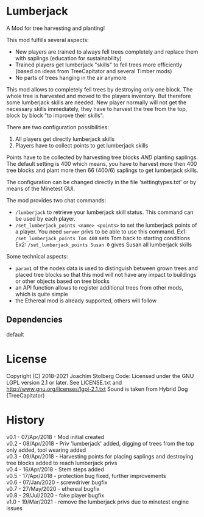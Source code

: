# Lumberjack

A Mod for tree harvesting and planting!

This mod fulfills several aspects:

- New players are trained to always fell trees completely and replace them with
  saplings (education for sustainability)
- Trained players get lumberjack "skills" to fell trees more efficiently
  (based on ideas from TreeCapitator and several Timber mods)
- No parts of trees hanging in the air anymore
  

This mod allows to completely fell trees by destroying only one block.
The whole tree is harvested and moved to the players inventory.
But therefore some lumberjack skills are needed. New player normally will
not get the necessary skills immediately, they have to harvest the tree from
the top, block by block "to improve their skills".

There are two configuration possibilities:

1. All players get directly lumberjack skills
2. Players have to collect points to get lumberjack skills

Points have to be collected by harvesting tree blocks *AND* planting saplings.
The default setting is 400 which means, you have to harvest more then 400 tree
blocks and plant more then 66 (400/6) saplings to get lumberjack skills.

The configuration can be changed directly in the file 'settingtypes.txt' or
by means of the Minetest GUI.

The mod provides two chat commands:

- `/lumberjack` to retrieve your lumberjack skill status. This command can be used
  by each player.
- `/set_lumberjack_points <name> <points>` to set the lumberjack points of
  a player. You need `server` privs to be able to use this command.
  Ex1: `/set_lumberjack_points Tom 400` sets Tom back to starting conditions
  Ex2: `/set_lumberjack_points Susan 0` gives Susan all lumberjack skills

Some technical aspects:

- `param1` of the nodes data is used to distinguish between grown trees and
  placed tree blocks so that this mod will not have any impact to buildings
  or other objects based on tree blocks
- an API function allows to register additional trees from other mods,
  which is quite simple
- the Ethereal mod is already supported, others will follow


## Dependencies
default

# License
Copyright (C) 2018-2021 Joachim Stolberg
Code: Licensed under the GNU LGPL version 2.1 or later.
See LICENSE.txt and http://www.gnu.org/licenses/lgpl-2.1.txt
Sound is taken from Hybrid Dog (TreeCapitator)

# History
v0.1 - 07/Apr/2018 - Mod initial created  
v0.2 - 08/Apr/2018 - Priv 'lumberjack' added, digging of trees from the top only added, tool wearing added  
v0.3 - 09/Apr/2018 - Harvesting points for placing saplings and destroying tree blocks added to reach lumberjack privs  
v0.4 - 16/Apr/2018 - Stem steps added  
v0.5 - 17/Apr/2018 - protection bug fixed, further improvements  
v0.6 - 07/Jan/2020 - screwdriver bugfix  
v0.7 - 27/May/2020 - ethereal bugfix  
v0.8 - 29/Jul/2020 - fake player bugfix  
v1.0 - 19/Mar/2021 - remove the lumberjack privs due to minetest engine issues